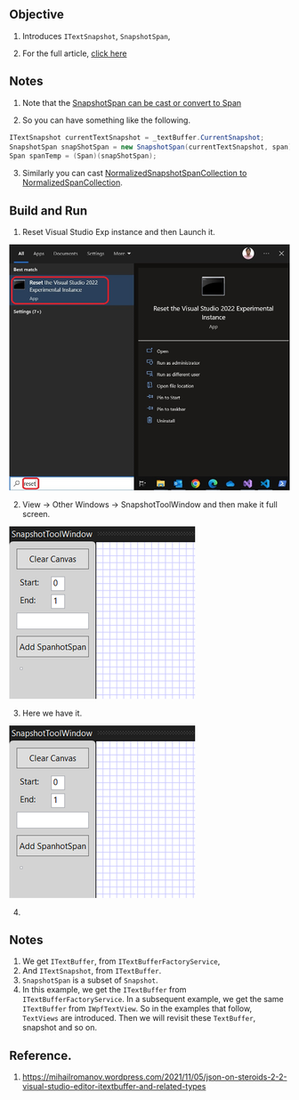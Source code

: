 ## Objective

1. Introduces `ITextSnapshot`, `SnapshotSpan`, 

2. For the full article, [click here](1-ITextBuffer.md)

## Notes

1. Note that the [SnapshotSpan can be cast or convert to Span](https://learn.microsoft.com/en-us/dotnet/api/microsoft.visualstudio.text.snapshotspan#operators)

2. So you can have something like the following. 

```cs
ITextSnapshot currentTextSnapshot = _textBuffer.CurrentSnapshot;
SnapshotSpan snapShotSpan = new SnapshotSpan(currentTextSnapshot, span);
Span spanTemp = (Span)(snapShotSpan);
```

3. Similarly you can cast [NormalizedSnapshotSpanCollection to NormalizedSpanCollection](https://learn.microsoft.com/en-us/dotnet/api/microsoft.visualstudio.text.normalizedsnapshotspancollection#operators). 


## Build and Run
1. Reset Visual Studio Exp instance and then Launch it.

![Reset Visual Studio Exp](../200500-VSixBlankProjectAnalysis/images/57_50_ResetVsExpIntance.jpg)

2. View -> Other Windows -> SnapshotToolWindow and then make it full screen.

![Tool Window](Images/50_50_SnapshotToolWindow.png)

3. Here we have it.

![App Running](Images/50_50_SnapshotToolWindow.png)

4. 

## Notes

1. We get `ITextBuffer`, from `ITextBufferFactoryService`, 
2. And `ITextSnapshot`, from `ITextBuffer`.
3. `SnapshotSpan` is a subset of `Snapshot`.
4. In this example, we get the `ITextBuffer` from `ITextBufferFactoryService`. In a subsequent example, we get the same `ITextBuffer` from `IWpfTextView`. So in the examples that follow, `TextViews` are introduced. Then we will revisit these `TextBuffer`, snapshot and so on. 


## Reference.
1. https://mihailromanov.wordpress.com/2021/11/05/json-on-steroids-2-2-visual-studio-editor-itextbuffer-and-related-types

